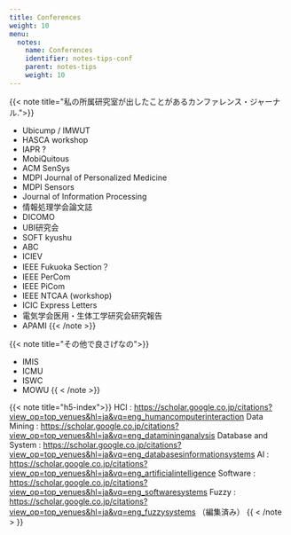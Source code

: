 ```yaml
---
title: Conferences
weight: 10
menu:
  notes:
    name: Conferences
    identifier: notes-tips-conf
    parent: notes-tips
    weight: 10
---
```

{{< note title="私の所属研究室が出したことがあるカンファレンス・ジャーナル.">}}
- Ubicump / IMWUT
- HASCA workshop
- IAPR ?
- MobiQuitous
- ACM SenSys
- MDPI Journal of Personalized Medicine
- MDPI Sensors
- Journal of Information Processing
- 情報処理学会論文誌
- DICOMO
- UBI研究会
- SOFT kyushu
- ABC
- ICIEV
- IEEE Fukuoka Section？
- IEEE PerCom
- IEEE PiCom
- IEEE NTCAA (workshop)
- ICIC Express Letters
- 電気学会医用・生体工学研究会研究報告
- APAMI
{{< /note >}}

{{< note title="その他で良さげなの">}}
- IMIS
- ICMU
- ISWC
- MOWU
{{ < /note >}}

{{< note title="h5-index">}}
HCI : https://scholar.google.co.jp/citations?view_op=top_venues&hl=ja&vq=eng_humancomputerinteraction
Data Mining : https://scholar.google.co.jp/citations?view_op=top_venues&hl=ja&vq=eng_datamininganalysis
Database and System : https://scholar.google.co.jp/citations?view_op=top_venues&hl=ja&vq=eng_databasesinformationsystems
AI : https://scholar.google.co.jp/citations?view_op=top_venues&hl=ja&vq=eng_artificialintelligence
Software : https://scholar.google.co.jp/citations?view_op=top_venues&hl=ja&vq=eng_softwaresystems
Fuzzy : https://scholar.google.co.jp/citations?view_op=top_venues&hl=ja&vq=eng_fuzzysystems （編集済み）
{{ < /note > }}
